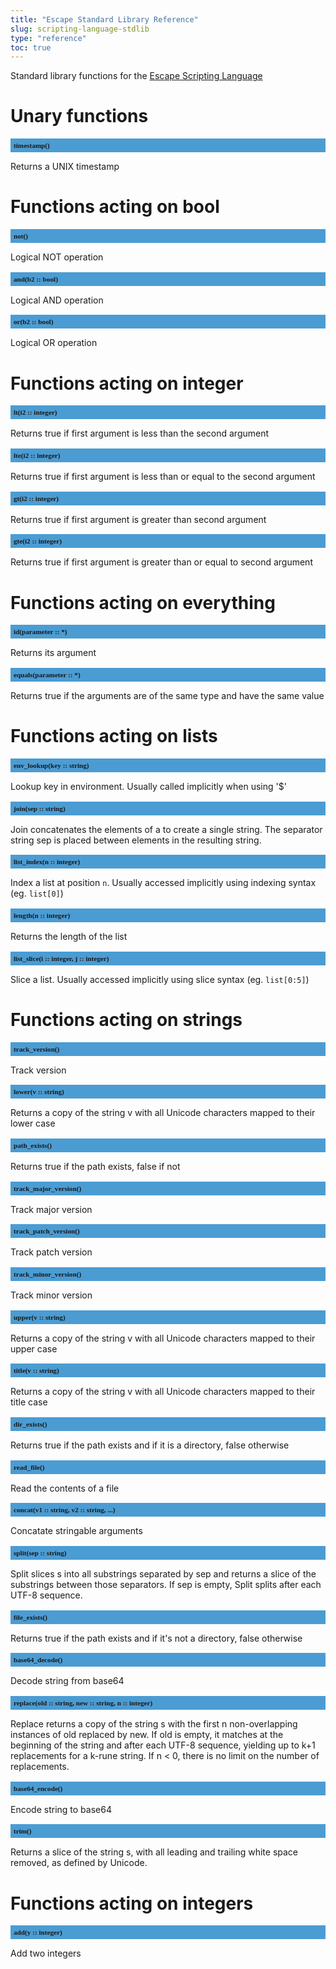 ```yaml
---
title: "Escape Standard Library Reference"
slug: scripting-language-stdlib 
type: "reference"
toc: true
---
```


<style>
h2 {
  font-size: 0.8em;
  font-family: mono;
  background: #4B9CD3;
  padding: 5px;
}
</style>

Standard library functions for the [Escape Scripting Language](../scripting-language/)


# Unary functions

## timestamp()

Returns a UNIX timestamp


# Functions acting on bool

## not()

Logical NOT operation

## and(b2 :: bool)

Logical AND operation

## or(b2 :: bool)

Logical OR operation


# Functions acting on integer

## lt(i2 :: integer)

Returns true if first argument is less than the second argument

## lte(i2 :: integer)

Returns true if first argument is less than or equal to the second argument

## gt(i2 :: integer)

Returns true if first argument is greater than second argument

## gte(i2 :: integer)

Returns true if first argument is greater than or equal to second argument


# Functions acting on everything

## id(parameter :: *)

Returns its argument

## equals(parameter :: *)

Returns true if the arguments are of the same type and have the same value


# Functions acting on lists

## env_lookup(key :: string)

Lookup key in environment. Usually called implicitly when using '$'

## join(sep :: string)

Join concatenates the elements of a to create a single string. The separator string sep is placed between elements in the resulting string. 

## list_index(n :: integer)

Index a list at position `n`. Usually accessed implicitly using indexing syntax (eg. `list[0]`)

## length(n :: integer)

Returns the length of the list

## list_slice(i :: integer, j :: integer)

Slice a list. Usually accessed implicitly using slice syntax (eg. `list[0:5]`)


# Functions acting on strings

## track_version()

Track version

## lower(v :: string)

Returns a copy of the string v with all Unicode characters mapped to their lower case

## path_exists()

Returns true if the path exists, false if not

## track_major_version()

Track major version

## track_patch_version()

Track patch version

## track_minor_version()

Track minor version

## upper(v :: string)

Returns a copy of the string v with all Unicode characters mapped to their upper case

## title(v :: string)

Returns a copy of the string v with all Unicode characters mapped to their title case

## dir_exists()

Returns true if the path exists and if it is a directory, false otherwise

## read_file()

Read the contents of a file

## concat(v1 :: string, v2 :: string, ...)

Concatate stringable arguments

## split(sep :: string)

Split slices s into all substrings separated by sep and returns a slice of the substrings between those separators. If sep is empty, Split splits after each UTF-8 sequence.

## file_exists()

Returns true if the path exists and if it's not a directory, false otherwise

## base64_decode()

Decode string from base64

## replace(old :: string, new :: string, n :: integer)

Replace returns a copy of the string s with the first n non-overlapping instances of old replaced by new. If old is empty, it matches at the beginning of the string and after each UTF-8 sequence, yielding up to k+1 replacements for a k-rune string. If n < 0, there is no limit on the number of replacements.

## base64_encode()

Encode string to base64

## trim()

Returns a slice of the string s, with all leading and trailing white space removed, as defined by Unicode. 


# Functions acting on integers

## add(y :: integer)

Add two integers

